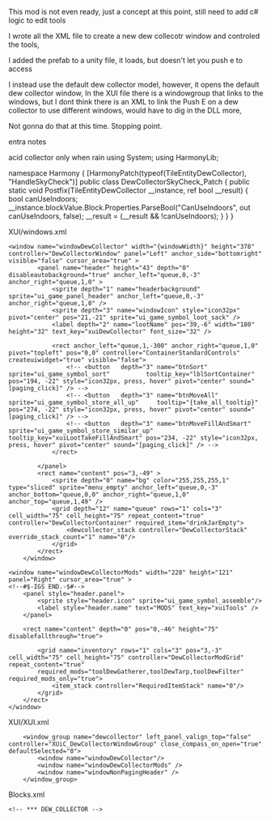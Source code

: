 This mod is not even ready, just a concept at this point, still need to add c# logic to edit tools

I wrote all the XML file to create a new dew collecotr window and controled the tools,

I added the prefab to a unity file, it loads, but doesn't let you push e to access

I instead use the default dew collector model,
however, it opens the default dew collector window,
In the XUI file there is a windowgroup that links to the windows, 
but I dont think there is an XML to link the Push E on a dew collector to use different windows, would have to dig in the DLL more,

Not gonna do that at this time. Stopping point.



entra notes



acid collector only when rain
using System;
using HarmonyLib;

namespace Harmony
{
	[HarmonyPatch(typeof(TileEntityDewCollector), "HandleSkyCheck")]
	public class DewCollectorSkyCheck_Patch
	{
		public static void Postfix(TileEntityDewCollector __instance, ref bool __result)
		{
			bool canUseIndoors;
			__instance.blockValue.Block.Properties.ParseBool("CanUseIndoors", out canUseIndoors, false);
			__result = (__result && !canUseIndoors);
		}
	}
}

XUI/windows.xml

	<window name="windowDewCollector" width="{windowWidth}" height="378" controller="DewCollectorWindow" panel="Left" anchor_side="bottomright" visible="false" cursor_area="true" >
			<panel name="header" height="43" depth="0" disableautobackground="true" anchor_left="queue,0,-3" anchor_right="queue,1,0" >
				<sprite depth="1" name="headerbackground" sprite="ui_game_panel_header" anchor_left="queue,0,-3" anchor_right="queue,1,0" />
				<sprite depth="3" name="windowIcon" style="icon32px" pivot="center" pos="21,-21" sprite="ui_game_symbol_loot_sack" />
				<label depth="2" name="lootName" pos="39,-6" width="180" height="32" text_key="xuiDewCollector" font_size="32" />
				
				<rect anchor_left="queue,1,-300" anchor_right="queue,1,0" pivot="topleft" pos="0,0" controller="ContainerStandardControls" createuiwidget="true" visible="false">
					<!-- <button   depth="3" name="btnSort"             sprite="ui_game_symbol_sort"          tooltip_key="lblSortContainer"        pos="194, -22" style="icon32px, press, hover" pivot="center" sound="[paging_click]" /> -->
					<!-- <button   depth="3" name="btnMoveAll"          sprite="ui_game_symbol_store_all_up"     tooltip="{take_all_tooltip}"          pos="274, -22" style="icon32px, press, hover" pivot="center" sound="[paging_click]" /> -->
					<!-- <button   depth="3" name="btnMoveFillAndSmart" sprite="ui_game_symbol_store_similar_up" tooltip_key="xuiLootTakeFillAndSmart" pos="234, -22" style="icon32px, press, hover" pivot="center" sound="[paging_click]" /> -->
				</rect>
				
			</panel>
			<rect name="content" pos="3,-49" >
				<sprite depth="0" name="bg" color="255,255,255,1" type="sliced" sprite="menu_empty" anchor_left="queue,0,-3" anchor_bottom="queue,0,0" anchor_right="queue,1,0" anchor_top="queue,1,49" />
				<grid depth="12" name="queue" rows="1" cols="3" cell_width="75" cell_height="75" repeat_content="true" controller="DewCollectorContainer" required_item="drinkJarEmpty">
					<dewcollector_stack controller="DewCollectorStack" override_stack_count="1" name="0"/>
				</grid>
			</rect>
		</window>
		
	<window name="windowDewCollectorMods" width="228" height="121" panel="Right" cursor_area="true" >
	<!--#$-IGS END.-$#-->
		<panel style="header.panel">
			<sprite style="header.icon" sprite="ui_game_symbol_assemble"/>
			<label style="header.name" text="MODS" text_key="xuiTools" />
		</panel>

		<rect name="content" depth="0" pos="0,-46" height="75" disablefallthrough="true">

			<grid name="inventory" rows="1" cols="3" pos="3,-3" cell_width="75" cell_height="75" controller="DewCollectorModGrid" repeat_content="true"
			required_mods="toolDewGatherer,toolDewTarp,toolDewFilter" required_mods_only="true">
				<item_stack controller="RequiredItemStack" name="0"/>
			</grid>
		</rect>
	</window>

XUI/XUI.xml


		<window_group name="dewcollector" left_panel_valign_top="false" controller="XUiC_DewCollectorWindowGroup" close_compass_on_open="true" defaultSelected="0">
			<window name="windowDewCollector"/>
			<window name="windowDewCollectorMods" />
			<window name="windowNonPagingHeader" />
		</window_group>
		
Blocks.xml

	<!-- *** DEW_COLLECTOR -->
<block name="cntDewCollector">
	<property name="Class" value="DewCollector"/>
	<property name="UnlockedBy" value="craftingWorkstations"/>
	<property name="WorkstationIcon" value="ui_game_symbol_water"/>
	<property name="CreativeMode" value="Player"/>
	<property name="DescriptionKey" value="dewCollectorDesc"/>
	<property name="Material" value="MFuelBarrelPolymer"/>
	<property name="Shape" value="ModelEntity"/>
	<property name="Model" value="Entities/Furniture/collectorDewPrefab"/>
	<property name="MultiBlockDim" value="3,3,3"/>
	<property name="ImposterExchange" value="imposterBlock" param1="77"/>
	<property name="WaterFlow" value="permitted"/>
	<property name="Place" value="TowardsPlacerInverted"/>
	<property name="RestrictSubmergedPlacement" value="true"/>
	<property name="AllowedRotations" value="Basic90"/>
	<property name="Path" value="solid"/>
	<property name="IsDecoration" value="true"/>
	<property name="StabilitySupport" value="false"/>
	<property name="OpenSound" value="collector_open"/>
	<property name="CloseSound" value="collector_close"/>
	<property name="ConvertSound" value="collector_complete_item"/>
	<property name="MinConvertTime" value="21600"/> <!-- 21600 Game Seconds = 6 Game Hours -->
	<property name="MaxConvertTime" value="36000"/> <!-- 36000 Game Seconds = 10 Game Hours -->
	<property name="ConvertToItem" value="drinkJarRiverWater"/>
	<property name="ModdedConvertToItem" value="drinkJarBoiledWater"/>
	<property name="ModdedConvertSpeed" value="2"/>
	<property name="ModdedConvertCount" value="2"/>
	<property name="ModTransformNames" value="1,2,3"/>
	<property name="ModTypes" value="Speed,Count,Type"/>
	<property name="EconomicValue" value="5"/>
	<property name="EconomicBundleSize" value="1"/>
	<property name="SellableToTrader" value="false"/>
	<property name="MaxDamage" value="200"/>
	<property name="HeatMapStrength" value="2"/>
	<property name="HeatMapTime" value="5000"/>
	<property name="HeatMapFrequency" value="1000"/>
	<property class="RepairItems">
		<property name="resourceScrapPolymers" value="50"/>
	</property>
	<drop event="Harvest" name="resourceScrapPolymers" count="10,15" tag="allHarvest"/>
	<drop event="Harvest" name="resourceMetalPipe" count="1,3" tag="allHarvest"/>
	<drop event="Destroy" name="resourceScrapPolymers" count="10,15"/>
	<property name="DestroyFX" value="blockdestroy_cloth,collector_destroy"/>
	<property name="SortOrder1" value="B281"/>
	<property name="SortOrder2" value="0100"/>
	<property name="Group" value="Basics,Food/Cooking,Building,advBuilding"/>
	<property name="Tags" value="workstationSkill,twitch_workstation"/>
	<property name="FilterTags" value="MC_playerBlocks,SC_decor"/>
	<property name="SoundPickup" value="dewcollector_grab"/>
	<property name="SoundPlace" value="dewcollector_place"/>
</block>


